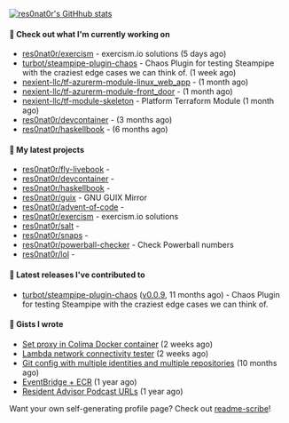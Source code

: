 [![res0nat0r's GitHhub stats](https://github-readme-stats.vercel.app/api?username=res0nat0r&count_private=true&show_icons=true)](https://github.com/anuraghazra/github-readme-stats)

#### 👷 Check out what I'm currently working on

- [res0nat0r/exercism](https://github.com/res0nat0r/exercism) - exercism.io solutions (5 days ago)
- [turbot/steampipe-plugin-chaos](https://github.com/turbot/steampipe-plugin-chaos) - Chaos Plugin for testing Steampipe with the craziest edge cases we can think of. (1 week ago)
- [nexient-llc/tf-azurerm-module-linux_web_app](https://github.com/nexient-llc/tf-azurerm-module-linux_web_app) -  (1 month ago)
- [nexient-llc/tf-azurerm-module-front_door](https://github.com/nexient-llc/tf-azurerm-module-front_door) -  (1 month ago)
- [nexient-llc/tf-module-skeleton](https://github.com/nexient-llc/tf-module-skeleton) - Platform Terraform Module (1 month ago)
- [res0nat0r/devcontainer](https://github.com/res0nat0r/devcontainer) -  (3 months ago)
- [res0nat0r/haskellbook](https://github.com/res0nat0r/haskellbook) -  (6 months ago)

#### 🌱 My latest projects

- [res0nat0r/fly-livebook](https://github.com/res0nat0r/fly-livebook) - 
- [res0nat0r/devcontainer](https://github.com/res0nat0r/devcontainer) - 
- [res0nat0r/haskellbook](https://github.com/res0nat0r/haskellbook) - 
- [res0nat0r/guix](https://github.com/res0nat0r/guix) - GNU GUIX Mirror
- [res0nat0r/advent-of-code](https://github.com/res0nat0r/advent-of-code) - 
- [res0nat0r/exercism](https://github.com/res0nat0r/exercism) - exercism.io solutions
- [res0nat0r/salt](https://github.com/res0nat0r/salt) - 
- [res0nat0r/snaps](https://github.com/res0nat0r/snaps) - 
- [res0nat0r/powerball-checker](https://github.com/res0nat0r/powerball-checker) - Check Powerball numbers
- [res0nat0r/lol](https://github.com/res0nat0r/lol) - 

#### 🔭 Latest releases I've contributed to

- [turbot/steampipe-plugin-chaos](https://github.com/turbot/steampipe-plugin-chaos) ([v0.0.9](https://github.com/turbot/steampipe-plugin-chaos/releases/tag/v0.0.9), 11 months ago) - Chaos Plugin for testing Steampipe with the craziest edge cases we can think of.

#### 📓 Gists I wrote

- [Set proxy in Colima Docker container](https://gist.github.com/e182f23272a331f20b83195156eef83f) (2 weeks ago)
- [Lambda network connectivity tester](https://gist.github.com/a20f2ae9fb88b4aac3f146e55c6710eb) (2 weeks ago)
- [Git config with multiple identities and multiple repositories](https://gist.github.com/576d223206ef057cde52ef180f73cedd) (10 months ago)
- [EventBridge &#43; ECR](https://gist.github.com/2199102ab9a297d84bc1976d505c689b) (1 year ago)
- [Resident Advisor Podcast URLs](https://gist.github.com/0fea0f18791d86d997505eac6f634267) (1 year ago)

Want your own self-generating profile page? Check out [readme-scribe](https://github.com/muesli/readme-scribe)!
